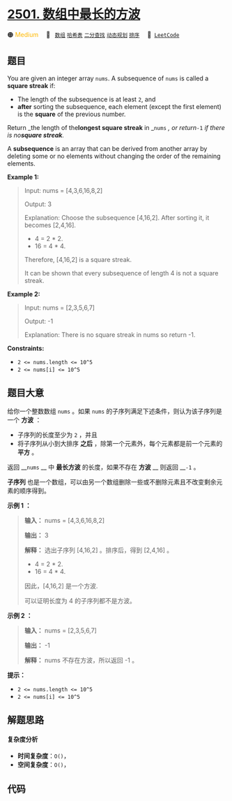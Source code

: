 # [2501. 数组中最长的方波](https://leetcode.com/problems/longest-square-streak-in-an-array)

🟠 <font color=#ffb800>Medium</font>&emsp; 🔖&ensp; [`数组`](/outline/tag/array.md) [`哈希表`](/outline/tag/hash-table.md) [`二分查找`](/outline/tag/binary-search.md) [`动态规划`](/outline/tag/dynamic-programming.md) [`排序`](/outline/tag/sorting.md)&emsp; 🔗&ensp;[`LeetCode`](https://leetcode.com/problems/longest-square-streak-in-an-array)

## 题目

You are given an integer array `nums`. A subsequence of `nums` is called a
**square streak** if:

  * The length of the subsequence is at least `2`, and
  * **after** sorting the subsequence, each element (except the first element) is the **square** of the previous number.

Return _the length of the**longest square streak** in _`nums` _, or
return_`-1` _if there is no**square streak**._

A **subsequence** is an array that can be derived from another array by
deleting some or no elements without changing the order of the remaining
elements.



**Example 1:**

> Input: nums = [4,3,6,16,8,2]
> 
> Output: 3
> 
> Explanation: Choose the subsequence [4,16,2]. After sorting it, it becomes [2,4,16].
> - 4 = 2 * 2.
> - 16 = 4 * 4.
> 
> Therefore, [4,16,2] is a square streak.
> 
> It can be shown that every subsequence of length 4 is not a square streak.

**Example 2:**

> Input: nums = [2,3,5,6,7]
> 
> Output: -1
> 
> Explanation: There is no square streak in nums so return -1.

**Constraints:**

  * `2 <= nums.length <= 10^5`
  * `2 <= nums[i] <= 10^5`


## 题目大意

给你一个整数数组 `nums` 。如果 `nums` 的子序列满足下述条件，则认为该子序列是一个 **方波** ：

  * 子序列的长度至少为 `2` ，并且
  * 将子序列从小到大排序 **之后** ，除第一个元素外，每个元素都是前一个元素的 **平方** 。

返回 __`nums` __ 中 **最长方波** 的长度，如果不存在 **方波** __ 则返回 __`-1` 。

**子序列** 也是一个数组，可以由另一个数组删除一些或不删除元素且不改变剩余元素的顺序得到。



**示例 1 ：**

> 
> 
> 
> 
> 
> **输入：** nums = [4,3,6,16,8,2]
> 
> **输出：** 3
> 
> **解释：** 选出子序列 [4,16,2] 。排序后，得到 [2,4,16] 。
> - 4 = 2 * 2.
> - 16 = 4 * 4.
> 
> 因此，[4,16,2] 是一个方波.
> 
> 可以证明长度为 4 的子序列都不是方波。
> 
> 

**示例 2 ：**

> 
> 
> 
> 
> 
> **输入：** nums = [2,3,5,6,7]
> 
> **输出：** -1
> 
> **解释：** nums 不存在方波，所以返回 -1 。
> 
> 



**提示：**

  * `2 <= nums.length <= 10^5`
  * `2 <= nums[i] <= 10^5`


## 解题思路

#### 复杂度分析

- **时间复杂度**：`O()`，
- **空间复杂度**：`O()`，

## 代码

```javascript

```